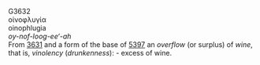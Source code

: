 G3632  
οἰνοφλυγία  
oinophlugia  
*oy-nof-loog-ee‘-ah*  
From [3631](g3631) and a form of the base of [5397](g5397) an *overflow*
(or surplus) of *wine*, that is, *vinolency* (*drunkenness*): - excess
of wine.  
